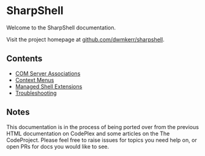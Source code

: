# SharpShell

Welcome to the SharpShell documentation.

Visit the project homepage at [github.com/dwmkerr/sharpshell](https://github.com/dwmkerr/sharpshell).

## Contents

- [COM Server Associations](com-server-associations.md)
- [Context Menus](context-menu.md)
- [Managed Shell Extensions](managed-shell-extensions.md)
- [Troubleshooting](troubleshooting.md)

## Notes

This documentation is in the process of being ported over from the previous HTML documentation on CodePlex and some articles on the The CodeProject. Please feel free to raise issues for topics you need help on, or open PRs for docs you would like to see.
